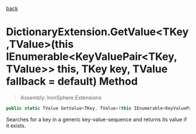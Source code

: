 ﻿

[back](/IronSphere.Extensions/types/DictionaryExtension)

# DictionaryExtension.GetValue&lt;TKey,TValue&gt;(this IEnumerable&lt;KeyValuePair&lt;TKey, TValue&gt;&gt; this, TKey key, TValue fallback = default) Method

> Assembly: IronSphere.Extensions

```csharp
public static TValue GetValue<TKey, TValue>(this IEnumerable<KeyValuePair<TKey, TValue>> this, TKey key, TValue fallback = default);
```

Searches for a key in a generic key-value-sequence and returns its value if it exists.

 